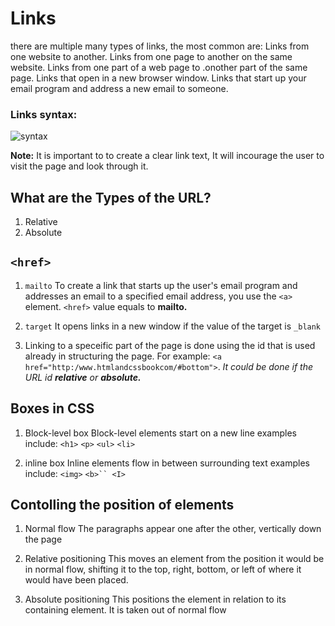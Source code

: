 # Links
there are multiple many types of links, the most common are:
Links from one website to another.
 Links from one page to another on the same website.
 Links from one part of a web page to .onother part of the same page.
 Links that open in a new browser window.
Links that start up your email program and address a new email to someone.

### Links syntax:
![syntax](img/synta.png)

**Note:** It is important to to create a clear link text, It will incourage the user to visit the page and look through it.

## What are the Types of the URL?
1. Relative
2. Absolute

## `<href>`

1. `mailto`
To create a link that starts up the user's email program and addresses an email to a specified 
email address, you use the `<a>` element. `<href>` value equals to **mailto.**

2. `target` 
It opens links in a new window if the value of the target is `_blank`

3. Linking to a speceific part of the page is done using the id that is used already in structuring the page. For example: 
`<a href="http:/www.htmlandcssbookcom/#bottom">`. *It could be done if the URL id **relative** or **absolute.***

## Boxes in CSS
1. Block-level box
Block-level elements start on a new line examples include: `<h1>` `<p>` `<ul>` `<li>`

2. inline box
Inline elements flow in between surrounding text examples include: `<img>` `<b>`` <I>`

## Contolling the position of elements

1. Normal flow 
The paragraphs appear one after the other, vertically down the page

2. Relative positioning
This moves an element from the position it would be in normal flow, shifting it to the top, right, bottom, or left of where it would have been placed.

3. Absolute positioning
This positions the element in relation to its containing element. It is taken out of normal flow
